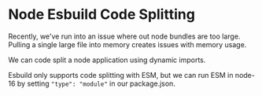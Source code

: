 # Node Esbuild Code Splitting

Recently, we've run into an issue where out node bundles are too large.
Pulling a single large file into memory creates issues with memory usage.

We can code split a node application using dynamic imports.

Esbuild only supports code splitting with ESM, but we can run ESM in node-16
by setting `"type": "module"` in our package.json.

